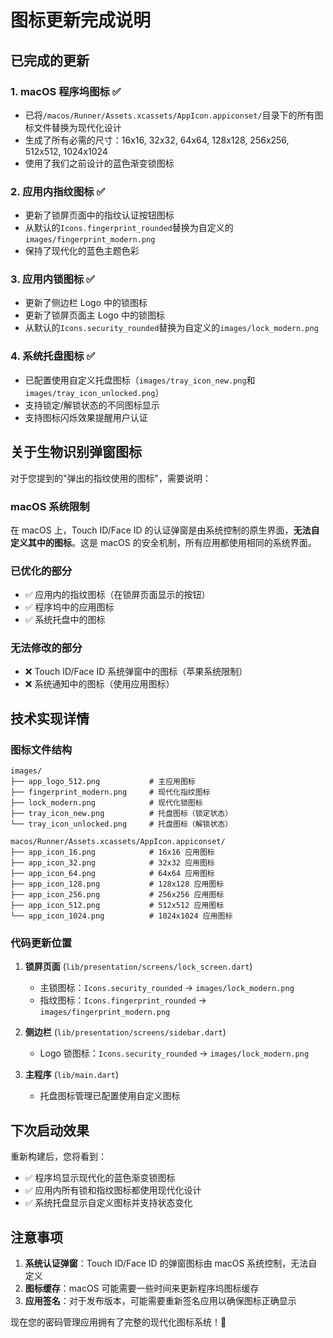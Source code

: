 # 图标更新完成说明

## 已完成的更新

### 1. macOS 程序坞图标 ✅

- 已将`/macos/Runner/Assets.xcassets/AppIcon.appiconset/`目录下的所有图标文件替换为现代化设计
- 生成了所有必需的尺寸：16x16, 32x32, 64x64, 128x128, 256x256, 512x512, 1024x1024
- 使用了我们之前设计的蓝色渐变锁图标

### 2. 应用内指纹图标 ✅

- 更新了锁屏页面中的指纹认证按钮图标
- 从默认的`Icons.fingerprint_rounded`替换为自定义的`images/fingerprint_modern.png`
- 保持了现代化的蓝色主题色彩

### 3. 应用内锁图标 ✅

- 更新了侧边栏 Logo 中的锁图标
- 更新了锁屏页面主 Logo 中的锁图标
- 从默认的`Icons.security_rounded`替换为自定义的`images/lock_modern.png`

### 4. 系统托盘图标 ✅

- 已配置使用自定义托盘图标（`images/tray_icon_new.png`和`images/tray_icon_unlocked.png`）
- 支持锁定/解锁状态的不同图标显示
- 支持图标闪烁效果提醒用户认证

## 关于生物识别弹窗图标

对于您提到的"弹出的指纹使用的图标"，需要说明：

### macOS 系统限制

在 macOS 上，Touch ID/Face ID 的认证弹窗是由系统控制的原生界面，**无法自定义其中的图标**。这是 macOS 的安全机制，所有应用都使用相同的系统界面。

### 已优化的部分

- ✅ 应用内的指纹图标（在锁屏页面显示的按钮）
- ✅ 程序坞中的应用图标
- ✅ 系统托盘中的图标

### 无法修改的部分

- ❌ Touch ID/Face ID 系统弹窗中的图标（苹果系统限制）
- ❌ 系统通知中的图标（使用应用图标）

## 技术实现详情

### 图标文件结构

```
images/
├── app_logo_512.png           # 主应用图标
├── fingerprint_modern.png     # 现代化指纹图标
├── lock_modern.png            # 现代化锁图标
├── tray_icon_new.png          # 托盘图标（锁定状态）
└── tray_icon_unlocked.png     # 托盘图标（解锁状态）

macos/Runner/Assets.xcassets/AppIcon.appiconset/
├── app_icon_16.png            # 16x16 应用图标
├── app_icon_32.png            # 32x32 应用图标
├── app_icon_64.png            # 64x64 应用图标
├── app_icon_128.png           # 128x128 应用图标
├── app_icon_256.png           # 256x256 应用图标
├── app_icon_512.png           # 512x512 应用图标
└── app_icon_1024.png          # 1024x1024 应用图标
```

### 代码更新位置

1. **锁屏页面** (`lib/presentation/screens/lock_screen.dart`)

   - 主锁图标：`Icons.security_rounded` → `images/lock_modern.png`
   - 指纹图标：`Icons.fingerprint_rounded` → `images/fingerprint_modern.png`

2. **侧边栏** (`lib/presentation/screens/sidebar.dart`)

   - Logo 锁图标：`Icons.security_rounded` → `images/lock_modern.png`

3. **主程序** (`lib/main.dart`)
   - 托盘图标管理已配置使用自定义图标

## 下次启动效果

重新构建后，您将看到：

- ✅ 程序坞显示现代化的蓝色渐变锁图标
- ✅ 应用内所有锁和指纹图标都使用现代化设计
- ✅ 系统托盘显示自定义图标并支持状态变化

## 注意事项

1. **系统认证弹窗**：Touch ID/Face ID 的弹窗图标由 macOS 系统控制，无法自定义
2. **图标缓存**：macOS 可能需要一些时间来更新程序坞图标缓存
3. **应用签名**：对于发布版本，可能需要重新签名应用以确保图标正确显示

现在您的密码管理应用拥有了完整的现代化图标系统！🎉
